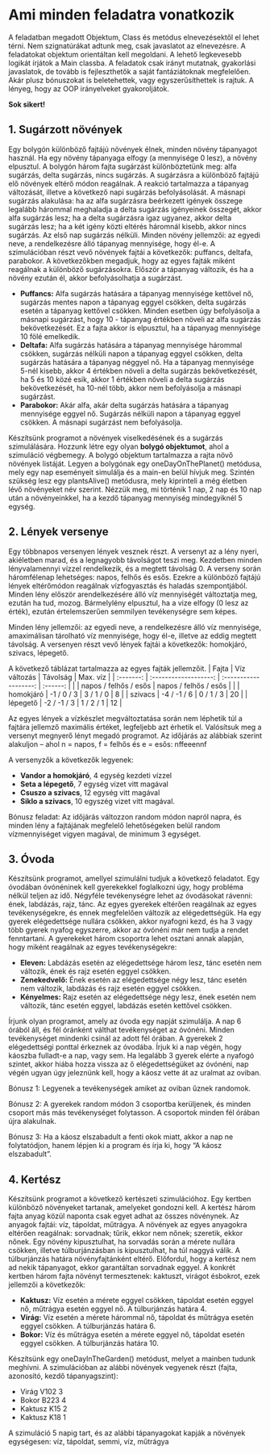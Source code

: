 # Ami minden feladatra vonatkozik
A feladatban megadott Objektum, Class és metódus elnevezésektől el lehet térni. Nem szignatúrákat adtunk meg, csak javaslatot az elnevezésre. A feladatokat objektum orientáltan kell megoldani. A lehető legkevesebb logikát írjátok a Main classba. A feladatok csak irányt mutatnak, gyakorlási javaslatok, de tovább is fejleszthetők a saját fantáziátoknak megfelelően. Akár plusz bónuszokat is beletehettek, vagy egyszerűsíthettek is rajtuk. A lényeg, hogy az OOP irányelveket gyakoroljátok.

**Sok sikert!**
## 1. Sugárzott növények
Egy bolygón különböző fajtájú növények élnek, minden növény tápanyagot használ. Ha egy növény tápanyaga elfogy (a mennyisége 0 lesz), a növény elpusztul. A bolygón három fajta sugárzást különböztetünk meg: alfa sugárzás, delta sugárzás, nincs sugárzás. A sugárzásra a különböző fajtájú elő növények eltérő módon reagálnak. A reakció tartalmazza a tápanyag változását, illetve a következő napi sugárzás befolyásolását. A másnapi sugárzás alakulása: ha az alfa sugárzásra beérkezett igények összege legalább hárommal meghaladja a delta sugárzás igényeinek összegét, akkor alfa sugárzás lesz; ha a delta sugárzásra igaz ugyanez, akkor delta sugárzás lesz; ha a két igény közti eltérés háromnál kisebb, akkor nincs sugárzás. Az első nap sugárzás nélküli. Minden növény jellemzői: az egyedi neve, a rendelkezésre álló tápanyag mennyisége, hogy él-e. A szimulációban részt vevő növények fajtái a következők: puffancs, deltafa, parabokor. A következőkben megadjuk, hogy az egyes fajták miként reagálnak a különböző sugárzásokra. Először a tápanyag változik, és ha a növény ezután él, akkor befolyásolhatja a sugárzást.
* **Puffancs:** Alfa sugárzás hatására a tápanyag mennyisége kettővel nő, sugárzás mentes napon a tápanyag eggyel csökken, delta sugárzás esetén a tápanyag kettővel csökken. Minden esetben úgy befolyásolja a másnapi sugárzást, hogy 10 - tápanyag értékben növeli az alfa sugárzás bekövetkezését. Ez a fajta akkor is elpusztul, ha a tápanyag mennyisége 10 fölé emelkedik.
* **Deltafa:** Alfa sugárzás hatására a tápanyag mennyisége hárommal csökken, sugárzás nélküli napon a tápanyag eggyel csökken, delta sugárzás hatására a tápanyag néggyel nő. Ha a tápanyag mennyisége 5-nél kisebb, akkor 4 értékben növeli a delta sugárzás bekövetkezését, ha 5 és 10 közé esik, akkor 1 értékben növeli a delta sugárzás bekövetkezését, ha 10-nél több, akkor nem befolyásolja a másnapi sugárzást.
* **Parabokor:** Akár alfa, akár delta sugárzás hatására a tápanyag mennyisége eggyel nő. Sugárzás nélküli napon a tápanyag eggyel csökken. A másnapi sugárzást nem befolyásolja.

Készítsünk programot a növények viselkedésének és a sugárzás szimulálására. Hozzunk létre egy olyan **bolygó objektumot**, ahol a szimuláció végbemegy. A bolygó objektum tartalmazza a rajta növő növények listáját. Legyen a bolygónak egy oneDayOnThePlanet() metódusa, mely egy nap eseményeit simulálja és a main-en belül hívjuk meg. Szintén szükség lesz egy plantsAlive() metódusra, mely kiprinteli a még életben lévő növényeket név szerint. Nézzük meg, mi történik 1 nap, 2 nap és 10 nap után a növényeinkkel, ha a kezdő tápanyag mennyiség mindegyiknél 5 egység.

## 2. Lények versenye
Egy többnapos versenyen lények vesznek részt. A versenyt az a lény nyeri, akiéletben marad, és a legnagyobb távolságot teszi meg. Kezdetben minden lényvalamennyi vízzel rendelkezik, és a megtett távolság 0. A verseny során háromfélenap lehetséges: napos, felhős és esős. Ezekre a különböző fajtájú lények eltérőmódon reagálnak vízfogyasztás és haladás szempontjából. Minden lény először arendelkezésére álló víz mennyiségét változtatja meg, ezután ha tud, mozog. Bármelylény elpusztul, ha a vize elfogy (0 lesz az érték), ezután értelemszerűen semmilyen tevékenységre sem képes.

Minden lény jellemzői: az egyedi neve, a rendelkezésre álló víz mennyisége, amaximálisan tárolható víz mennyisége, hogy él-e, illetve az eddig megtett távolság. A versenyen részt vevő lények fajtái a következők: homokjáró, szivacs, lépegető.

A következő táblázat tartalmazza az egyes fajták jellemzőit.
| Fajta     | Víz változás          | Távolság              | Max. víz |
| :-------: | :-------------------: | :-------------------: | :------: |
|           | napos / felhős / esős | napos / felhős / esős |          |
| homokjáró |   -1  /   0    /  3   |   3   /   1    /  0   |     8    |
|  szivacs  |   -4  /  -1    /  6   |   0   /   1    /  3   |    20    |
| lépegető  |   -2  /  -1    /  3   |   1   /   2    /  1   |    12    |

Az egyes lények a vízkészlet megváltoztatása során nem léphetik túl a fajtára jellemző maximális értéket, legfeljebb azt érhetik el. Valósítsuk meg a versenyt megnyerő lényt megadó programot. Az időjárás az alábbiak szerint alakuljon – ahol n = napos, f = felhős és e = esős: nffeeennf

A versenyzők a következők legyenek:
* **Vandor a homokjáró**, 4 egység kezdeti vízzel
* **Seta a lépegető**, 7 egység vizet vitt magával
* **Csuszo a szivacs**, 12 egység vitt magával
* **Siklo a szivacs**, 10 egyszég vizet vitt magával.

Bónusz feladat: Az időjárás változzon random módon napról napra, és minden lény a fajtájának megfelelő lehetőségeken belül random vízmennyiséget vigyen magával, de minimum 3 egységet.

## 3. Óvoda
Készítsünk programot, amellyel szimulálni tudjuk a következő feladatot. Egy óvodában óvónéninek kell gyerekekkel foglalkozni úgy, hogy probléma nélkül teljen az idő. Négyféle tevékenységre lehet az óvodásokat rávenni: ének, labdázás, rajz, tánc. Az egyes gyerekek eltérően reagálnak az egyes tevékenységekre, és ennek megfelelően változik az elégedettségük. Ha egy gyerek elégedettsége nullára csökken, akkor nyafogni kezd, és ha 3 vagy több gyerek nyafog egyszerre, akkor az óvónéni már nem tudja a rendet fenntartani. A gyerekeket három csoportra lehet osztani annak alapján, hogy miként reagálnak az egyes tevékenységekre:
* **Eleven:** Labdázás esetén az elégedettsége három lesz, tánc esetén nem változik, ének és rajz esetén eggyel csökken.
* **Zenekedvelő:** Ének esetén az elégedettsége négy lesz, tánc esetén nem változik, labdázás és rajz esetén eggyel csökken.
* **Kényelmes:** Rajz esetén az elégedettsége négy lesz, ének esetén nem változik, tánc esetén eggyel, labdázás esetén kettővel csökken.

Írjunk olyan programot, amely az óvoda egy napját szimulálja. A nap 6 órából áll, és fél óránként válthat tevékenységet az óvónéni. Minden tevékenységet mindenki csinál az adott fél órában. A gyerekek 2 elégedettségi ponttal érkeznek az óvodába. Írjuk ki a nap végén, hogy káoszba fulladt-e a nap, vagy sem. Ha legalább 3 gyerek elérte a nyafogó szintet, akkor hiába hozza vissza az ő elégedettségüket az óvónéni, nap végén ugyan úgy jeleznünk kell, hogy a káosz vette át az uralmat az oviban.


Bónusz 1: Legyenek a tevékenységek amiket az oviban űznek randomok.

Bónusz 2: A gyerekek random módon 3 csoportba kerüljenek, és minden csoport más más tevékenységet folytasson. A csoportok minden fél órában újra alakulnak.

Bónusz 3: Ha a káosz elszabadult a fenti okok miatt, akkor a nap ne folytatódjon, hanem lépjen ki a program és írja ki, hogy “A káosz elszabadult”.

## 4. Kertész
Készítsünk programot a következő kertészeti szimulációhoz. Egy kertben különböző növényeket tartanak, amelyeket gondozni kell. A kertész három fajta anyag közül naponta csak egyet adhat az összes növénynek. Az anyagok fajtái: víz, tápoldat, műtrágya. A növények az egyes anyagokra eltérően reagálnak: sorvadnak; tűrik, ekkor nem nőnek; szeretik, ekkor nőnek. Egy növény kipusztulhat, ha sorvadás során a mérete nullára csökken, illetve túlburjánzásban is kipusztulhat, ha túl naggyá válik. A túlburjánzás határa növényfajtánként eltérő. Előfordul, hogy a kertész nem ad nekik tápanyagot, ekkor garantáltan sorvadnak eggyel. A konkrét kertben három fajta növényt termesztenek: kaktuszt, virágot ésbokrot, ezek jellemzői a következők:
* **Kaktusz:** Víz esetén a mérete eggyel csökken, tápoldat esetén eggyel nő, műtrágya esetén eggyel nő. A túlburjánzás határa 4.
* **Virág:** Víz esetén a mérete hárommal nő, tápoldat és műtrágya esetén eggyel csökken. A túlburjánzás határa 6.
* **Bokor:** Víz és műtrágya esetén a mérete eggyel nő, tápoldat esetén eggyel csökken. A túlburjánzás határa 10.

Készítsünk egy oneDayInTheGarden() metódust, melyet a mainben tudunk meghívni. A szimulációban az alábbi növények vegyenek részt (fajta, azonosító, kezdő tápanyagszint):
* Virág V102 3
* Bokor B223 4
* Kaktusz K15 2
* Kaktusz K18 1

A szimuláció 5 napig tart, és az alábbi tápanyagokat kapják a növények egységesen: víz, tápoldat, semmi, víz, műtrágya
